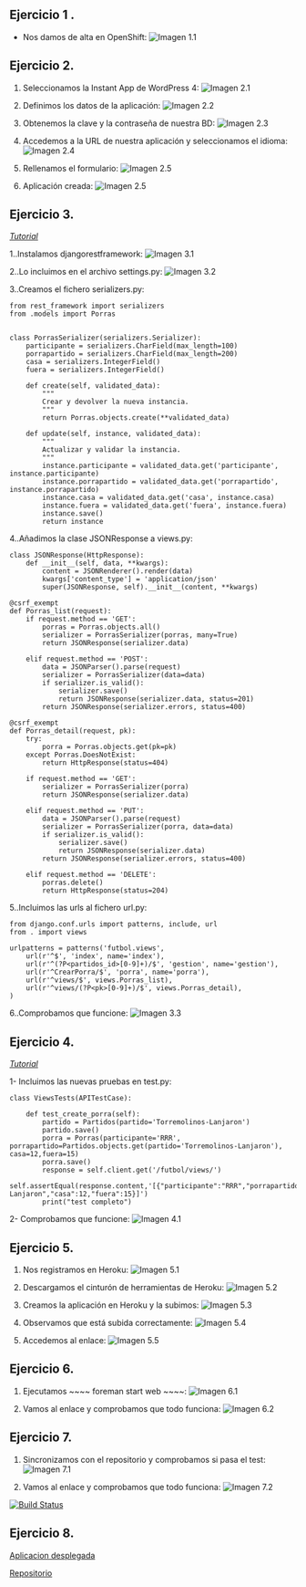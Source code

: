 Ejercicio 1 .
-------

* Nos damos de alta en OpenShift:
![Imagen 1.1](https://www.dropbox.com/s/t2edydqi3p8tq7c/1.1.png?dl=1)

Ejercicio 2.
-------
1. Seleccionamos la Instant App de WordPress 4:
![Imagen 2.1](https://www.dropbox.com/s/gb7i6sy7kkyxgnt/2.1.png?dl=1)

2. Definimos los datos de la aplicación:
![Imagen 2.2](https://www.dropbox.com/s/wg7se90ap9xqnht/2.2.png?dl=1)

3. Obtenemos la clave y la contraseña de nuestra BD:
![Imagen 2.3](https://www.dropbox.com/s/kbr7iyu4dtcn4hd/2.3.png?dl=1)

4. Accedemos a la URL de nuestra aplicación y seleccionamos el idioma:
![Imagen 2.4](https://www.dropbox.com/s/lo3615e53yh07g7/2.4.png?dl=1)

5. Rellenamos el formulario:
![Imagen 2.5](https://www.dropbox.com/s/cckdyzaj8rwhk0r/2.5.png?dl=1)

6. Aplicación creada:
![Imagen 2.5](https://www.dropbox.com/s/rdhkx57s3ji1ukg/2.6.png?dl=1)

Ejercicio 3.
-------
[*Tutorial*](http://www.django-rest-framework.org/tutorial/1-serialization/)

1..Instalamos djangorestframework:
![Imagen 3.1](https://www.dropbox.com/s/66zxbi41vw2xupt/3.1.png?dl=1)

2..Lo incluimos en el archivo settings.py:
![Imagen 3.2](https://www.dropbox.com/s/9eze793h8ylmdt0/3.2.png?dl=1)

3..Creamos el fichero serializers.py:
~~~
from rest_framework import serializers
from .models import Porras


class PorrasSerializer(serializers.Serializer):
    participante = serializers.CharField(max_length=100)
    porrapartido = serializers.CharField(max_length=200)
    casa = serializers.IntegerField()
    fuera = serializers.IntegerField()

    def create(self, validated_data):
        """
        Crear y devolver la nueva instancia.
        """
        return Porras.objects.create(**validated_data)

    def update(self, instance, validated_data):
        """
        Actualizar y validar la instancia.
        """
        instance.participante = validated_data.get('participante', instance.participante)
        instance.porrapartido = validated_data.get('porrapartido', instance.porrapartido)
        instance.casa = validated_data.get('casa', instance.casa)
        instance.fuera = validated_data.get('fuera', instance.fuera)
        instance.save()
        return instance
~~~

4..Añadimos la clase JSONResponse a views.py:
~~~~
class JSONResponse(HttpResponse):
    def __init__(self, data, **kwargs):
        content = JSONRenderer().render(data)
        kwargs['content_type'] = 'application/json'
        super(JSONResponse, self).__init__(content, **kwargs)

@csrf_exempt
def Porras_list(request):
    if request.method == 'GET':
        porras = Porras.objects.all()
        serializer = PorrasSerializer(porras, many=True)
        return JSONResponse(serializer.data)

    elif request.method == 'POST':
        data = JSONParser().parse(request)
        serializer = PorrasSerializer(data=data)
        if serializer.is_valid():
            serializer.save()
            return JSONResponse(serializer.data, status=201)
        return JSONResponse(serializer.errors, status=400)

@csrf_exempt
def Porras_detail(request, pk):
    try:
        porra = Porras.objects.get(pk=pk)
    except Porras.DoesNotExist:
        return HttpResponse(status=404)

    if request.method == 'GET':
        serializer = PorrasSerializer(porra)
        return JSONResponse(serializer.data)

    elif request.method == 'PUT':
        data = JSONParser().parse(request)
        serializer = PorrasSerializer(porra, data=data)
        if serializer.is_valid():
            serializer.save()
            return JSONResponse(serializer.data)
        return JSONResponse(serializer.errors, status=400)

    elif request.method == 'DELETE':
        porras.delete()
        return HttpResponse(status=204)
~~~~

5..Incluimos las urls al fichero url.py:
~~~~
from django.conf.urls import patterns, include, url
from . import views

urlpatterns = patterns('futbol.views',
    url(r'^$', 'index', name='index'),
    url(r'^(?P<partidos_id>[0-9]+)/$', 'gestion', name='gestion'),
    url(r'^CrearPorra/$', 'porra', name='porra'),
    url(r'^views/$', views.Porras_list),
    url(r'^views/(?P<pk>[0-9]+)/$', views.Porras_detail),
)
~~~~

6..Comprobamos que funcione:
![Imagen 3.3](https://www.dropbox.com/s/c8ts1s01t44s7qf/3.3.png?dl=1)


Ejercicio 4.
-------

[*Tutorial*](http://www.django-rest-framework.org/api-guide/testing/)

1- Incluimos las nuevas pruebas en test.py:
~~~~
class ViewsTests(APITestCase):

    def test_create_porra(self):
        partido = Partidos(partido='Torremolinos-Lanjaron')
        partido.save()
        porra = Porras(participante='RRR', porrapartido=Partidos.objects.get(partido='Torremolinos-Lanjaron'), casa=12,fuera=15)
    	porra.save()
    	response = self.client.get('/futbol/views/')
    	self.assertEqual(response.content,'[{"participante":"RRR","porrapartido":"Torremolinos-Lanjaron","casa":12,"fuera":15}]')
        print("test completo")
~~~~

2- Comprobamos que funcione:
![Imagen 4.1](https://www.dropbox.com/s/k3i2vw6d3vwign0/4.1.png?dl=1)


Ejercicio 5.
-------

1. Nos registramos en Heroku:
![Imagen 5.1](https://www.dropbox.com/s/8dbhva0ww1d2aj2/5.1.png?dl=1)

2. Descargamos el cinturón de herramientas de Heroku:
![Imagen 5.2](https://www.dropbox.com/s/fsx2zi54p4a3jk6/5.2.png?dl=1)

3. Creamos la aplicación en Heroku y la subimos:
![Imagen 5.3](https://www.dropbox.com/s/5f2y14u3bwsc7cb/5.3.png?dl=1)

4. Observamos que está subida correctamente:
![Imagen 5.4](https://www.dropbox.com/s/4l8v1n8yj7rjzs9/5.4.png?dl=1)

5. Accedemos al enlace:
![Imagen 5.5](https://www.dropbox.com/s/5hq6jzzaayipf5j/5.5.png?dl=1)


Ejercicio 6.
-------

1. Ejecutamos ~~~~ foreman start web ~~~~:
![Imagen 6.1](https://www.dropbox.com/s/hl6oa37kv7rbve4/6.1.png?dl=1)

2. Vamos al enlace y comprobamos que todo funciona:
![Imagen 6.2](https://www.dropbox.com/s/ckhfv8gil3ixzyd/6.2.png?dl=1)


Ejercicio 7.
-------

1. Sincronizamos con el repositorio y comprobamos si pasa el test:
![Imagen 7.1](https://www.dropbox.com/s/h6p5cg4oz215suj/7.1.png?dl=1)

2. Vamos al enlace y comprobamos que todo funciona:
![Imagen 7.2](https://www.dropbox.com/s/2jlt518lxpnaix1/7.2.png?dl=1)

[![Build Status](https://snap-ci.com/Jarotru/EjercicioTema3_IV/branch/master/build_image)](https://snap-ci.com/Jarotru/EjercicioTema3_IV/branch/master)


Ejercicio 8.
-------

[Aplicacion desplegada](http://appporras.herokuapp.com/futbol/)

[Repositorio](https://github.com/Jarotru/EjercicioTema3_IV)
